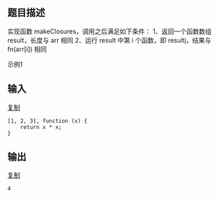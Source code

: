 ## 题目描述

实现函数 makeClosures，调用之后满足如下条件：
1、返回一个函数数组 result，长度与 arr 相同
2、运行 result 中第 i 个函数，即 result[i]()，结果与 fn(arr[i]) 相同

示例1

## 输入

[复制](javascript:void(0);)

```
[1, 2, 3], function (x) { 
	return x * x; 
}
```

## 输出

[复制](javascript:void(0);)

```
4
```